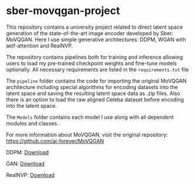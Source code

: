 # sber-movqgan-project
This repository contains a university project related to direct latent space generation of the state-of-the-art image encoder developed by Sber: MoVQGAN.
Here I use simple generative architectures: DDPM, WGAN with aelf-attention and RealNVP. 


The repository contains pipelines both for training and inference allowing users to load my pre-trained checkpoint weights and fine-tune models optionally. 
All necessary requirements are listed in the `requirements.txt` file


The `pipeline` folder contains the code for importing the original MoVQGAN architecture including special algorithms for encoding datasets into the latent space and saving the resulting latent space data as .zip files. Also there is an option to load the raw aligned Celeba dataset before encoding into the latent space. 


The `Models` folder contains each model I use along with all dependent modules and classes.


For more information about MoVQGAN, visit the original repository:  https://github.com/ai-forever/MoVQGAN


DDPM: [Download](https://drive.google.com/uc?export=download&id=1bFkk9Wd5Y-ndsbInitEoDVZRAE-4gKVc)

GAN: [Download](https://drive.google.com/uc?export=download&id=12L6JPGABnWTmtrLk0-EoFTJ-jPbNchfw)

RealNVP: [Download](https://drive.google.com/uc?export=download&id=1ZMV4CSGATFh3aydk-N26caHav9IfTkjc)
